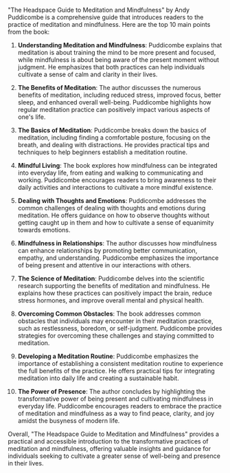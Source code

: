 "The Headspace Guide to Meditation and Mindfulness" by Andy Puddicombe is a comprehensive guide that introduces readers to the practice of meditation and mindfulness. Here are the top 10 main points from the book:

1. **Understanding Meditation and Mindfulness**: Puddicombe explains that meditation is about training the mind to be more present and focused, while mindfulness is about being aware of the present moment without judgment. He emphasizes that both practices can help individuals cultivate a sense of calm and clarity in their lives.

2. **The Benefits of Meditation**: The author discusses the numerous benefits of meditation, including reduced stress, improved focus, better sleep, and enhanced overall well-being. Puddicombe highlights how regular meditation practice can positively impact various aspects of one's life.

3. **The Basics of Meditation**: Puddicombe breaks down the basics of meditation, including finding a comfortable posture, focusing on the breath, and dealing with distractions. He provides practical tips and techniques to help beginners establish a meditation routine.

4. **Mindful Living**: The book explores how mindfulness can be integrated into everyday life, from eating and walking to communicating and working. Puddicombe encourages readers to bring awareness to their daily activities and interactions to cultivate a more mindful existence.

5. **Dealing with Thoughts and Emotions**: Puddicombe addresses the common challenges of dealing with thoughts and emotions during meditation. He offers guidance on how to observe thoughts without getting caught up in them and how to cultivate a sense of equanimity towards emotions.

6. **Mindfulness in Relationships**: The author discusses how mindfulness can enhance relationships by promoting better communication, empathy, and understanding. Puddicombe emphasizes the importance of being present and attentive in our interactions with others.

7. **The Science of Meditation**: Puddicombe delves into the scientific research supporting the benefits of meditation and mindfulness. He explains how these practices can positively impact the brain, reduce stress hormones, and improve overall mental and physical health.

8. **Overcoming Common Obstacles**: The book addresses common obstacles that individuals may encounter in their meditation practice, such as restlessness, boredom, or self-judgment. Puddicombe provides strategies for overcoming these challenges and staying committed to meditation.

9. **Developing a Meditation Routine**: Puddicombe emphasizes the importance of establishing a consistent meditation routine to experience the full benefits of the practice. He offers practical tips for integrating meditation into daily life and creating a sustainable habit.

10. **The Power of Presence**: The author concludes by highlighting the transformative power of being present and cultivating mindfulness in everyday life. Puddicombe encourages readers to embrace the practice of meditation and mindfulness as a way to find peace, clarity, and joy amidst the busyness of modern life.

Overall, "The Headspace Guide to Meditation and Mindfulness" provides a practical and accessible introduction to the transformative practices of meditation and mindfulness, offering valuable insights and guidance for individuals seeking to cultivate a greater sense of well-being and presence in their lives.